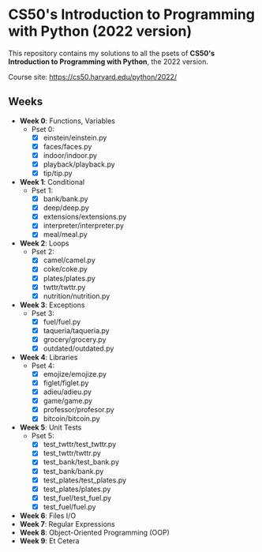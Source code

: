 # CS50's Introduction to Programming with Python (2022 version)

This repository contains my solutions to  all the psets of **CS50's Introduction to Programming with Python**, the 2022 version.

Course site: https://cs50.harvard.edu/python/2022/

## Weeks
- **Week 0**: Functions, Variables
    - Pset 0:
        - [x] einstein/einstein.py
        - [x] faces/faces.py
        - [x] indoor/indoor.py
        - [x] playback/playback.py
        - [x] tip/tip.py

- **Week 1**: Conditional
    - Pset 1:
        - [x] bank/bank.py
        - [x] deep/deep.py
        - [x] extensions/extensions.py
        - [x] interpreter/interpreter.py
        - [x] meal/meal.py
 
- **Week 2**: Loops
    - Pset 2:
        - [x] camel/camel.py
        - [x] coke/coke.py
        - [x] plates/plates.py
        - [x] twttr/twttr.py
        - [x] nutrition/nutrition.py

- **Week 3**: Exceptions
    - Pset 3:
        - [x] fuel/fuel.py
        - [x] taqueria/taqueria.py
        - [x] grocery/grocery.py
        - [x] outdated/outdated.py
        
- **Week 4**: Libraries
    - Pset 4:
        - [x] emojize/emojize.py
        - [x] figlet/figlet.py
        - [x] adieu/adieu.py
        - [x] game/game.py
        - [x] professor/profesor.py
        - [x] bitcoin/bitcoin.py

- **Week 5**: Unit Tests
    - Pset 5:
        - [x] test_twttr/test_twttr.py
        - [x] test_twttr/twttr.py
        - [x] test_bank/test_bank.py
        - [x] test_bank/bank.py
        - [x] test_plates/test_plates.py
        - [x] test_plates/plates.py
        - [x] test_fuel/test_fuel.py
        - [x] test_fuel/fuel.py

- **Week 6**: Files I/O
- **Week 7**: Regular Expressions
- **Week 8**: Object-Oriented Programming (OOP)
- **Week 9**: Et Cetera
